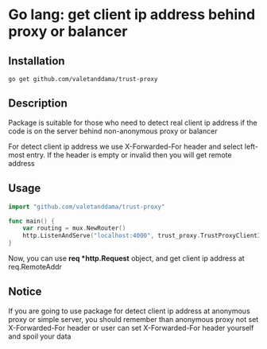 # Go lang: get client ip address behind proxy or balancer

## Installation

```
go get github.com/valetanddama/trust-proxy
```

## Description
Package is suitable for those who need to detect real client ip address if the code is on the server behind non-anonymous proxy or balancer

For detect client ip address we use X-Forwarded-For header and select left-most entry. If the header is empty or invalid then you will get remote address

## Usage
```go
import "github.com/valetanddama/trust-proxy"

func main() {
    var routing = mux.NewRouter()
    http.ListenAndServe("localhost:4000", trust_proxy.TrustProxyClientIp(routing))
}
```

Now, you can use **req \*http.Request** object, and get client ip address at req.RemoteAddr

## Notice
If you are going to use package for detect client ip address at anonymous proxy or simple server, you should remember than anonymous proxy not set X-Forwarded-For header or user can set X-Forwarded-For header yourself and spoil your data